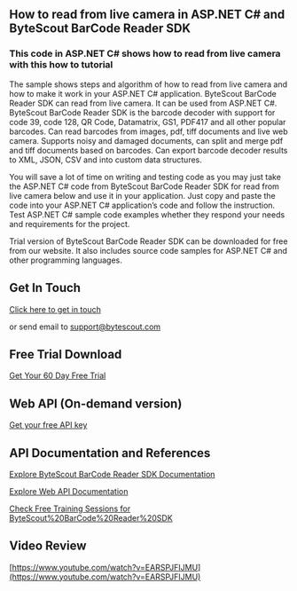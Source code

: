 ## How to read from live camera in ASP.NET C# and ByteScout BarCode Reader SDK

### This code in ASP.NET C# shows how to read from live camera with this how to tutorial

The sample shows steps and algorithm of how to read from live camera and how to make it work in your ASP.NET C# application. ByteScout BarCode Reader SDK can read from live camera. It can be used from ASP.NET C#. ByteScout BarCode Reader SDK is the barcode decoder with support for code 39, code 128, QR Code, Datamatrix, GS1, PDF417 and all other popular barcodes. Can read barcodes from images, pdf, tiff documents and live web camera. Supports noisy and damaged documents, can split and merge pdf and tiff documents based on barcodes. Can export barcode decoder results to XML, JSON, CSV and into custom data structures.

You will save a lot of time on writing and testing code as you may just take the ASP.NET C# code from ByteScout BarCode Reader SDK for read from live camera below and use it in your application. Just copy and paste the code into your ASP.NET C# application’s code and follow the instruction. Test ASP.NET C# sample code examples whether they respond your needs and requirements for the project.

Trial version of ByteScout BarCode Reader SDK can be downloaded for free from our website. It also includes source code samples for ASP.NET C# and other programming languages.

## Get In Touch

[Click here to get in touch](https://bytescout.zendesk.com/hc/en-us/requests/new?subject=ByteScout%20BarCode%20Reader%20SDK%20Question)

or send email to [support@bytescout.com](mailto:support@bytescout.com?subject=ByteScout%20BarCode%20Reader%20SDK%20Question) 

## Free Trial Download

[Get Your 60 Day Free Trial](https://bytescout.com/download/web-installer?utm_source=github-readme)

## Web API (On-demand version)

[Get your free API key](https://pdf.co/documentation/api?utm_source=github-readme)

## API Documentation and References

[Explore ByteScout BarCode Reader SDK Documentation](https://bytescout.com/documentation/index.html?utm_source=github-readme)

[Explore Web API Documentation](https://pdf.co/documentation/api?utm_source=github-readme)

[Check Free Training Sessions for ByteScout%20BarCode%20Reader%20SDK](https://academy.bytescout.com/)

## Video Review

[https://www.youtube.com/watch?v=EARSPJFIJMU](https://www.youtube.com/watch?v=EARSPJFIJMU)